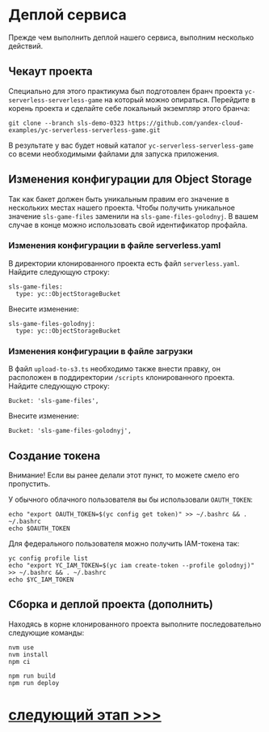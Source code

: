 # Деплой сервиса

Прежде чем выполнить деплой нашего сервиса, выполним несколько действий. 

## Чекаут проекта

Специально для этого практикума был подготовлен бранч проекта `yc-serverless-serverless-game` на который можно опираться. 
Перейдите в корень проекта и сделайте себе локальный экземпляр этого бранча:

    git clone --branch sls-demo-0323 https://github.com/yandex-cloud-examples/yc-serverless-serverless-game.git

В результате у вас будет новый каталог `yc-serverless-serverless-game` 
со всеми необходимыми файлами для запуска приложения.

## Изменения конфигурации для  Object Storage

Так как бакет должен быть уникальным правим его значение в нескольких местах нашего проекта. 
Чтобы получить уникальное значение `sls-game-files` заменили на `sls-game-files-golodnyj`. 
В вашем случае в конце можно использовать свой идентификатор профайла.

### Изменения конфигурации в файле serverless.yaml 

В директории клонированного проекта есть файл `serverless.yaml`. 
Найдите следующую строку:

    sls-game-files:
      type: yc::ObjectStorageBucket

Внесите изменение:

    sls-game-files-golodnyj:
      type: yc::ObjectStorageBucket

### Изменения конфигурации в файле загрузки 

В файл `upload-to-s3.ts` необходимо также внести правку, 
он расположен в поддиректории `/scripts` клонированного проекта.
Найдите следующую строку:

    Bucket: 'sls-game-files',

Внесите изменение:

    Bucket: 'sls-game-files-golodnyj',

## Создание токена 
Внимание! Если вы ранее делали этот пункт, то можете смело его пропустить.

У обычного облачного пользователя вы бы использовали `OAUTH_TOKEN`:

    echo "export OAUTH_TOKEN=$(yc config get token)" >> ~/.bashrc && . ~/.bashrc
    echo $OAUTH_TOKEN

Для федерального пользователя можно получить IAM-токена так:

    yc config profile list
    echo "export YC_IAM_TOKEN=$(yc iam create-token --profile golodnyj)" >> ~/.bashrc && . ~/.bashrc
    echo $YC_IAM_TOKEN

## Сборка и деплой проекта (дополнить)

Находясь в корне клонированного проекта выполните последовательно следующие команды:

    nvm use
    nvm install
    npm ci

    npm run build
    npm run deploy

# [cледующий этап >>>](../8-create-keys/README.md)
